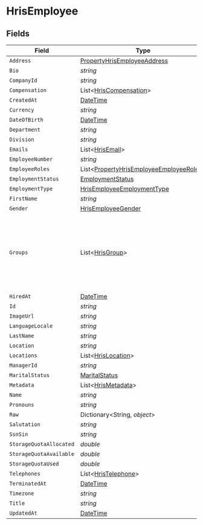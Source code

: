 # HrisEmployee


## Fields

| Field                                                                                                                                           | Type                                                                                                                                            | Required                                                                                                                                        | Description                                                                                                                                     |
| ----------------------------------------------------------------------------------------------------------------------------------------------- | ----------------------------------------------------------------------------------------------------------------------------------------------- | ----------------------------------------------------------------------------------------------------------------------------------------------- | ----------------------------------------------------------------------------------------------------------------------------------------------- |
| `Address`                                                                                                                                       | [PropertyHrisEmployeeAddress](../../Models/Components/PropertyHrisEmployeeAddress.md)                                                           | :heavy_minus_sign:                                                                                                                              | N/A                                                                                                                                             |
| `Bio`                                                                                                                                           | *string*                                                                                                                                        | :heavy_minus_sign:                                                                                                                              | N/A                                                                                                                                             |
| `CompanyId`                                                                                                                                     | *string*                                                                                                                                        | :heavy_minus_sign:                                                                                                                              | N/A                                                                                                                                             |
| `Compensation`                                                                                                                                  | List<[HrisCompensation](../../Models/Components/HrisCompensation.md)>                                                                           | :heavy_minus_sign:                                                                                                                              | N/A                                                                                                                                             |
| `CreatedAt`                                                                                                                                     | [DateTime](https://learn.microsoft.com/en-us/dotnet/api/system.datetime?view=net-5.0)                                                           | :heavy_minus_sign:                                                                                                                              | N/A                                                                                                                                             |
| `Currency`                                                                                                                                      | *string*                                                                                                                                        | :heavy_minus_sign:                                                                                                                              | N/A                                                                                                                                             |
| `DateOfBirth`                                                                                                                                   | [DateTime](https://learn.microsoft.com/en-us/dotnet/api/system.datetime?view=net-5.0)                                                           | :heavy_minus_sign:                                                                                                                              | N/A                                                                                                                                             |
| `Department`                                                                                                                                    | *string*                                                                                                                                        | :heavy_minus_sign:                                                                                                                              | N/A                                                                                                                                             |
| `Division`                                                                                                                                      | *string*                                                                                                                                        | :heavy_minus_sign:                                                                                                                              | N/A                                                                                                                                             |
| `Emails`                                                                                                                                        | List<[HrisEmail](../../Models/Components/HrisEmail.md)>                                                                                         | :heavy_minus_sign:                                                                                                                              | N/A                                                                                                                                             |
| `EmployeeNumber`                                                                                                                                | *string*                                                                                                                                        | :heavy_minus_sign:                                                                                                                              | N/A                                                                                                                                             |
| `EmployeeRoles`                                                                                                                                 | List<[PropertyHrisEmployeeEmployeeRoles](../../Models/Components/PropertyHrisEmployeeEmployeeRoles.md)>                                         | :heavy_minus_sign:                                                                                                                              | N/A                                                                                                                                             |
| `EmploymentStatus`                                                                                                                              | [EmploymentStatus](../../Models/Components/EmploymentStatus.md)                                                                                 | :heavy_minus_sign:                                                                                                                              | N/A                                                                                                                                             |
| `EmploymentType`                                                                                                                                | [HrisEmployeeEmploymentType](../../Models/Components/HrisEmployeeEmploymentType.md)                                                             | :heavy_minus_sign:                                                                                                                              | N/A                                                                                                                                             |
| `FirstName`                                                                                                                                     | *string*                                                                                                                                        | :heavy_minus_sign:                                                                                                                              | N/A                                                                                                                                             |
| `Gender`                                                                                                                                        | [HrisEmployeeGender](../../Models/Components/HrisEmployeeGender.md)                                                                             | :heavy_minus_sign:                                                                                                                              | N/A                                                                                                                                             |
| `Groups`                                                                                                                                        | List<[HrisGroup](../../Models/Components/HrisGroup.md)>                                                                                         | :heavy_minus_sign:                                                                                                                              | Which groups/teams/units that this employee/user belongs to.  May not have all of the Group fields present, but should have id, name, or email. |
| `HiredAt`                                                                                                                                       | [DateTime](https://learn.microsoft.com/en-us/dotnet/api/system.datetime?view=net-5.0)                                                           | :heavy_minus_sign:                                                                                                                              | N/A                                                                                                                                             |
| `Id`                                                                                                                                            | *string*                                                                                                                                        | :heavy_minus_sign:                                                                                                                              | N/A                                                                                                                                             |
| `ImageUrl`                                                                                                                                      | *string*                                                                                                                                        | :heavy_minus_sign:                                                                                                                              | N/A                                                                                                                                             |
| `LanguageLocale`                                                                                                                                | *string*                                                                                                                                        | :heavy_minus_sign:                                                                                                                              | N/A                                                                                                                                             |
| `LastName`                                                                                                                                      | *string*                                                                                                                                        | :heavy_minus_sign:                                                                                                                              | N/A                                                                                                                                             |
| `Location`                                                                                                                                      | *string*                                                                                                                                        | :heavy_minus_sign:                                                                                                                              | N/A                                                                                                                                             |
| `Locations`                                                                                                                                     | List<[HrisLocation](../../Models/Components/HrisLocation.md)>                                                                                   | :heavy_minus_sign:                                                                                                                              | N/A                                                                                                                                             |
| `ManagerId`                                                                                                                                     | *string*                                                                                                                                        | :heavy_minus_sign:                                                                                                                              | N/A                                                                                                                                             |
| `MaritalStatus`                                                                                                                                 | [MaritalStatus](../../Models/Components/MaritalStatus.md)                                                                                       | :heavy_minus_sign:                                                                                                                              | N/A                                                                                                                                             |
| `Metadata`                                                                                                                                      | List<[HrisMetadata](../../Models/Components/HrisMetadata.md)>                                                                                   | :heavy_minus_sign:                                                                                                                              | N/A                                                                                                                                             |
| `Name`                                                                                                                                          | *string*                                                                                                                                        | :heavy_minus_sign:                                                                                                                              | N/A                                                                                                                                             |
| `Pronouns`                                                                                                                                      | *string*                                                                                                                                        | :heavy_minus_sign:                                                                                                                              | N/A                                                                                                                                             |
| `Raw`                                                                                                                                           | Dictionary<String, *object*>                                                                                                                    | :heavy_minus_sign:                                                                                                                              | N/A                                                                                                                                             |
| `Salutation`                                                                                                                                    | *string*                                                                                                                                        | :heavy_minus_sign:                                                                                                                              | N/A                                                                                                                                             |
| `SsnSin`                                                                                                                                        | *string*                                                                                                                                        | :heavy_minus_sign:                                                                                                                              | N/A                                                                                                                                             |
| `StorageQuotaAllocated`                                                                                                                         | *double*                                                                                                                                        | :heavy_minus_sign:                                                                                                                              | N/A                                                                                                                                             |
| `StorageQuotaAvailable`                                                                                                                         | *double*                                                                                                                                        | :heavy_minus_sign:                                                                                                                              | N/A                                                                                                                                             |
| `StorageQuotaUsed`                                                                                                                              | *double*                                                                                                                                        | :heavy_minus_sign:                                                                                                                              | N/A                                                                                                                                             |
| `Telephones`                                                                                                                                    | List<[HrisTelephone](../../Models/Components/HrisTelephone.md)>                                                                                 | :heavy_minus_sign:                                                                                                                              | N/A                                                                                                                                             |
| `TerminatedAt`                                                                                                                                  | [DateTime](https://learn.microsoft.com/en-us/dotnet/api/system.datetime?view=net-5.0)                                                           | :heavy_minus_sign:                                                                                                                              | N/A                                                                                                                                             |
| `Timezone`                                                                                                                                      | *string*                                                                                                                                        | :heavy_minus_sign:                                                                                                                              | N/A                                                                                                                                             |
| `Title`                                                                                                                                         | *string*                                                                                                                                        | :heavy_minus_sign:                                                                                                                              | N/A                                                                                                                                             |
| `UpdatedAt`                                                                                                                                     | [DateTime](https://learn.microsoft.com/en-us/dotnet/api/system.datetime?view=net-5.0)                                                           | :heavy_minus_sign:                                                                                                                              | N/A                                                                                                                                             |